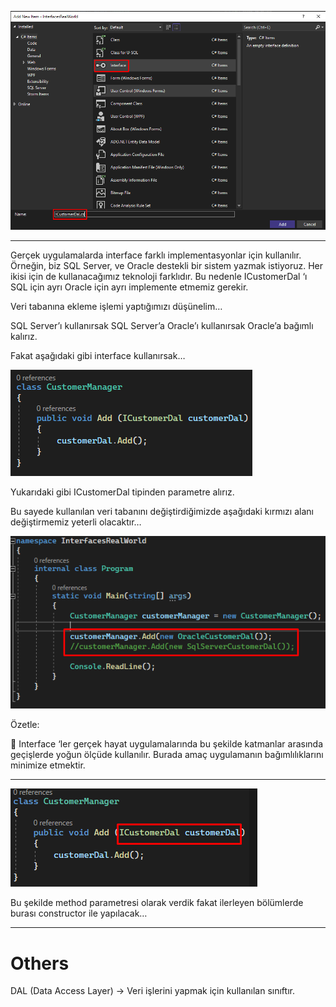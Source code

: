 ![Untitled](img/Untitled.png)

---

Gerçek uygulamalarda interface farklı implementasyonlar için kullanılır. Örneğin, biz SQL Server, ve Oracle destekli bir sistem yazmak istiyoruz. Her ikisi için de kullanacağımız teknoloji farklıdır. Bu nedenle ICustomerDal ‘ı SQL için ayrı Oracle için ayrı implemente etmemiz gerekir. 

Veri tabanına ekleme işlemi yaptığımızı düşünelim…

SQL Server’ı kullanırsak SQL Server’a Oracle’ı kullanırsak Oracle’a bağımlı kalırız.

Fakat aşağıdaki gibi interface kullanırsak…

![Untitled](img/Untitled%201.png)

Yukarıdaki gibi ICustomerDal tipinden parametre alırız.

Bu sayede kullanılan veri tabanını değiştirdiğimizde aşağıdaki kırmızı alanı değiştirmemiz yeterli olacaktır…

![Untitled](img/Untitled%202.png)

Özetle:

<aside>

📌 Interface ‘ler gerçek hayat uygulamalarında bu şekilde katmanlar arasında geçişlerde yoğun ölçüde kullanılır. Burada amaç uygulamanın bağımlılıklarını minimize etmektir.

</aside>

---

![Untitled](img/Untitled%203.png)

Bu şekilde method parametresi olarak verdik fakat ilerleyen bölümlerde burası constructor ile yapılacak…

---

# Others

DAL (Data Access Layer) → Veri işlerini yapmak için kullanılan sınıftır.